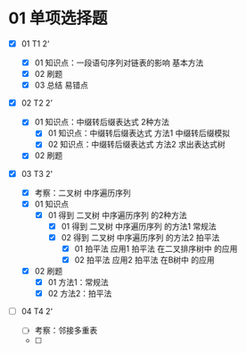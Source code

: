 # 01 单项选择题

- [x] 01 T1 2‘ 

  - [x] 01 知识点：一段语句序列对链表的影响 基本方法
  - [x] 02 刷题
  - [x] 03 总结 易错点

- [x] 02 T2 2’
  - [x] 01 知识点：中缀转后缀表达式 2种方法
    - [x] 01 知识点：中缀转后缀表达式 方法1 中缀转后缀模拟
    - [x] 02 知识点：中缀转后缀表达式 方法2 求出表达式树
  - [x] 02 刷题

- [x] 03 T3 2'
  
  - [x] 考察：二叉树 中序遍历序列
  - [x] 01 知识点
    - [x] 01 得到 二叉树 中序遍历序列 的2种方法
      - [x] 01 得到 二叉树 中序遍历序列 的方法1 常规法
      - [x] 02 得到 二叉树 中序遍历序列 的方法2 拍平法
        - [x] 01 拍平法 应用1 拍平法 在二叉排序树中 的应用
        - [x] 02 拍平法 应用2 拍平法 在B树中 的应用
  
  - [x] 02 刷题
    - [x] 01 方法1：常规法
    - [x] 02 方法2：拍平法
- [ ] 04 T4 2‘
  - [ ] 考察：邻接多重表
  - [ ] 
